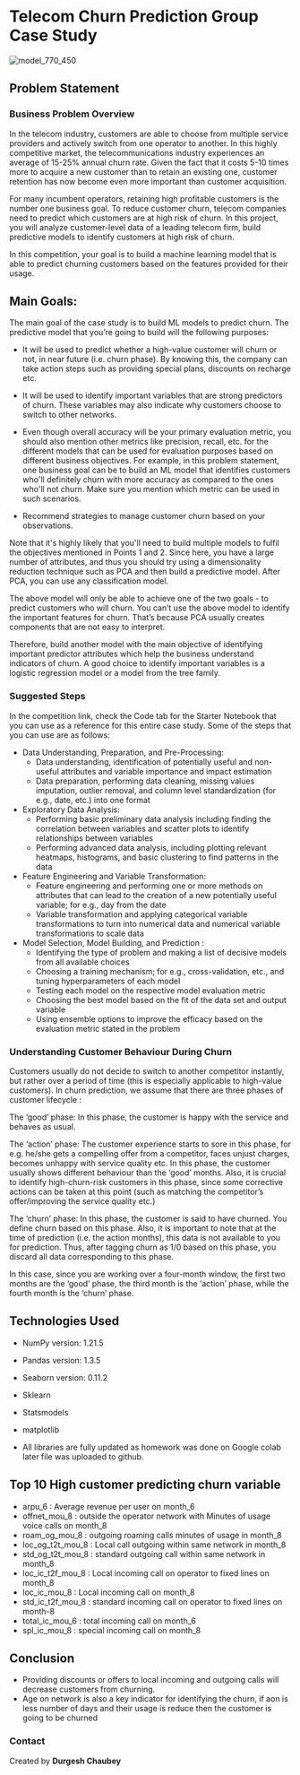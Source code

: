 # Telecom Churn Prediction Group Case Study
![model_770_450](https://user-images.githubusercontent.com/93203186/162379677-1c04dcae-e48e-4790-b7ea-c7ab74101faf.jpg)

## Problem Statement
### Business Problem Overview
In the telecom industry, customers are able to choose from multiple service providers and actively switch from one operator to another. In this highly competitive market, the telecommunications industry experiences an average of 15-25% annual churn rate. Given the fact that it costs 5-10 times more to acquire a new customer than to retain an existing one, customer retention has now become even more important than customer acquisition.

For many incumbent operators, retaining high profitable customers is the number one business
goal. To reduce customer churn, telecom companies need to predict which customers are at high risk of churn. In this project, you will analyze customer-level data of a leading telecom firm, build predictive models to identify customers at high risk of churn.

In this competition, your goal is to build a machine learning model that is able to predict churning customers based on the features provided for their usage.

## Main Goals:
The main goal of the case study is to build ML models to predict churn. The predictive model that you’re going to build will the following purposes:
- It will be used to predict whether a high-value customer will churn or not, in near future (i.e. churn phase). By knowing this, the company can take action steps such as providing special plans, discounts on recharge etc.

- It will be used to identify important variables that are strong predictors of churn. These variables may also indicate why customers choose to switch to other networks.

- Even though overall accuracy will be your primary evaluation metric, you should also mention other metrics like precision, recall, etc. for the different models that can be used for evaluation purposes based on different business objectives. For example, in this problem statement, one business goal can be to build an ML model that identifies customers who'll definitely churn with more accuracy as compared to the ones who'll not churn. Make sure you mention which metric can be used in such scenarios.

- Recommend strategies to manage customer churn based on your observations.

Note that it's highly likely that you'll need to build multiple models to fulfil the objectives mentioned in Points 1 and 2.  Since here, you have a large number of attributes, and thus you should try using a dimensionality reduction technique such as PCA and then build a predictive model. After PCA, you can use any classification model.

The above model will only be able to achieve one of the two goals - to predict customers who will churn. You can’t use the above model to identify the important features for churn. That’s because PCA usually creates components that are not easy to interpret.

Therefore, build another model with the main objective of identifying important predictor attributes which help the business understand indicators of churn. A good choice to identify important variables is a logistic regression model or a model from the tree family. 

### Suggested Steps

In the competition link, check the Code tab for the Starter Notebook that you can use as a reference for this entire case study. Some of the steps that you can use are as follows:
- Data Understanding, Preparation, and Pre-Processing:
  - Data understanding, identification of potentially useful and non-useful attributes and variable importance and impact estimation
  - Data preparation, performing data cleaning, missing values imputation, outlier removal, and column level standardization (for e.g., date, etc.) into one format
- Exploratory Data Analysis:
  - Performing basic preliminary data analysis including finding the correlation between variables and scatter plots to identify relationships between variables
  - Performing advanced data analysis, including plotting relevant heatmaps, histograms, and basic clustering to find patterns in the data
- Feature Engineering and Variable Transformation:
  - Feature engineering and performing one or more methods on attributes that can lead to the creation of a new potentially useful variable; for e.g., day from the date
  - Variable transformation and applying categorical variable transformations to turn into numerical data and numerical variable transformations to scale data
- Model Selection, Model Building, and  Prediction :
  - Identifying the type of problem and making a list of decisive models from all available choices
  - Choosing a training mechanism; for e.g., cross-validation, etc., and tuning hyperparameters of each model
  - Testing each model on the respective model evaluation metric
  - Choosing the best model based on the fit of the data set and output variable
  - Using ensemble options to improve the efficacy based on the evaluation metric stated in the problem


### Understanding Customer Behaviour During Churn
Customers usually do not decide to switch to another competitor instantly, but rather over a period of time (this is especially applicable to high-value customers). In churn prediction, we assume that there are three phases of customer lifecycle :

The ‘good’ phase: In this phase, the customer is happy with the service and behaves as usual.

The ‘action’ phase: The customer experience starts to sore in this phase, for e.g. he/she gets a compelling offer from a competitor, faces unjust charges, becomes unhappy with service quality etc. In this phase, the customer usually shows different behaviour than the ‘good’ months. Also, it is crucial to identify high-churn-risk customers in this phase, since some corrective actions can be taken at this point (such as matching the competitor’s offer/improving the service quality etc.)

The ‘churn’ phase: In this phase, the customer is said to have churned. You define churn based on this phase. Also, it is important to note that at the time of prediction (i.e. the action months), this data is not available to you for prediction. Thus, after tagging churn as 1/0 based on this phase, you discard all data corresponding to this phase.

In this case, since you are working over a four-month window, the first two months are the ‘good’ phase, the third month is the ‘action’ phase, while the fourth month is the ‘churn’ phase.

## Technologies Used

- NumPy version: 1.21.5

- Pandas version: 1.3.5

- Seaborn version: 0.11.2

- Sklearn

- Statsmodels

- matplotlib

- All libraries are fully updated as homework was done on Google colab later file was uploaded to github. 

## Top 10 High customer predicting churn variable

- arpu_6 : Average revenue per user on month_6 
- offnet_mou_8 : outside the operator network with Minutes of usage voice calls on month_8 
- roam_og_mou_8 : outgoing roaming calls minutes of usage in month_8 
- loc_og_t2t_mou_8 : Local call outgoing within same network in month_8 
- std_og_t2t_mou_8 : standard outgoing call within same network in month_8 
- loc_ic_t2f_mou_8 : Local incoming call on operator to fixed lines on month_8 
- loc_ic_mou_8 : Local incoming call on month_8 
- std_ic_t2f_mou_8 : standard incoming call on operator to fixed lines on month-8 
- total_ic_mou_6 : total incoming call on month_6 
- spl_ic_mou_8 : special incoming call on month_8 

## Conclusion 

- Providing discounts or offers to local incoming and outgoing calls will decrease customers from churning. 
- Age on network is also a key indicator for identifying the churn, if aon is less number of days and their usage is reduce then the customer is going to be churned

### Contact
Created by __Durgesh Chaubey__ 

